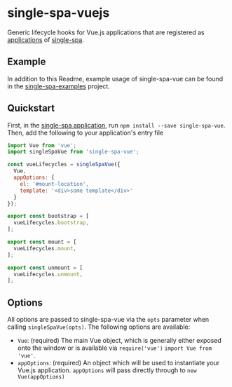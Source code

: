 # single-spa-vuejs

Generic lifecycle hooks for Vue.js applications that are registered as [applications](https://github.com/CanopyTax/single-spa/blob/master/docs/applications.md#registered-applications) of [single-spa](https://github.com/CanopyTax/single-spa).

## Example
In addition to this Readme, example usage of single-spa-vue can be found in the [single-spa-examples](https://github.com/CanopyTax/single-spa-examples/blob/master/src/vue/vue.app.js) project.

## Quickstart

First, in the [single-spa application](https://github.com/CanopyTax/single-spa/blob/master/docs/applications.md#registered-applications), run `npm install --save single-spa-vue`. Then, add the following to your application's entry file

```js
import Vue from 'vue';
import singleSpaVue from 'single-spa-vue';

const vueLifecycles = singleSpaVue({
  Vue,
  appOptions: {
    el: '#mount-location',
    template: '<div>some template</div>'
  }  
});

export const bootstrap = [
  vueLifecycles.bootstrap,
];

export const mount = [
  vueLifecycles.mount,
];

export const unmount = [
  vueLifecycles.unmount,
];
```

## Options

All options are passed to single-spa-vue via the `opts` parameter when calling `singleSpaVue(opts)`. The following options are available:

- `Vue`: (required) The main Vue object, which is generally either exposed onto the window or is available via `require('vue')` `import Vue from 'vue'`.
- `appOptions`: (required) An object which will be used to instantiate your Vue.js application. `appOptions` will pass directly through to `new Vue(appOptions)`
